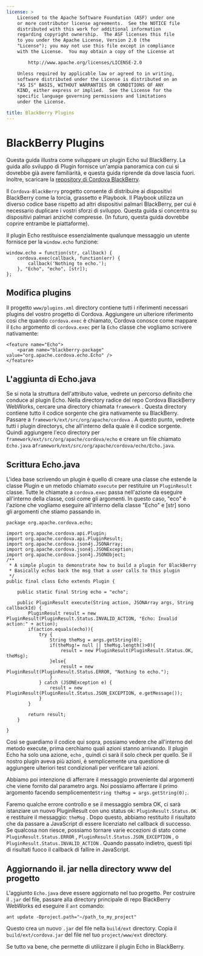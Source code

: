 ```yaml
---
license: >
    Licensed to the Apache Software Foundation (ASF) under one
    or more contributor license agreements.  See the NOTICE file
    distributed with this work for additional information
    regarding copyright ownership.  The ASF licenses this file
    to you under the Apache License, Version 2.0 (the
    "License"); you may not use this file except in compliance
    with the License.  You may obtain a copy of the License at

        http://www.apache.org/licenses/LICENSE-2.0

    Unless required by applicable law or agreed to in writing,
    software distributed under the License is distributed on an
    "AS IS" BASIS, WITHOUT WARRANTIES OR CONDITIONS OF ANY
    KIND, either express or implied.  See the License for the
    specific language governing permissions and limitations
    under the License.

title: BlackBerry Plugins
---
```


# BlackBerry Plugins

Questa guida illustra come sviluppare un plugin Echo sul BlackBerry. La guida allo sviluppo di Plugin fornisce un'ampia panoramica con cui si dovrebbe già avere familiarità, e questa guida riprende da dove lascia fuori. Inoltre, scaricare la [repository di Cordova BlackBerry][1].

 [1]: https://git-wip-us.apache.org/repos/asf?p=cordova-blackberry-webworks.git;a=summary

Il `Cordova-BlackBerry` progetto consente di distribuire ai dispositivi BlackBerry come la torcia, grassetto e Playbook. Il Playbook utilizza un diverso codice base rispetto ad altri dispositivi palmari BlackBerry, per cui è necessario duplicare i vostri sforzi di sviluppo. Questa guida si concentra su dispositivi palmari anziché compresse. (In futuro, questa guida dovrebbe coprire entrambe le piattaforme).

Il plugin Echo restituisce essenzialmente qualunque messaggio un utente fornisce per la `window.echo` funzione:

    window.echo = function(str, callback) {
        cordova.exec(callback, function(err) {
            callback('Nothing to echo.');
        }, "Echo", "echo", [str]);
    };
    

## Modifica plugins

Il progetto `www/plugins.xml` directory contiene tutti i riferimenti necessari plugins del vostro progetto di Cordova. Aggiungere un ulteriore riferimento così che quando `cordova.exec` è chiamato, Cordova conosce come mappare il `Echo` argomento di `cordova.exec` per la `Echo` classe che vogliamo scrivere nativamente:

    <feature name="Echo">
        <param name="blackberry-package" value="org.apache.cordova.echo.Echo" />
    </feature>
    

## L'aggiunta di Echo.java

Se si nota la struttura dell'attributo value, vedrete un percorso definito che conduce al plugin Echo. Nella directory radice del repo Cordova BlackBerry WebWorks, cercare una directory chiamata `framework` . Questa directory contiene tutto il codice sorgente che gira nativamente su BlackBerry. Passare a `framework/ext/src/org/apache/cordova` . A questo punto, vedrete tutti i plugin directorys, che all'interno della quale è il codice sorgente. Quindi aggiungere l'eco directory per `framework/ext/src/org/apache/cordova/echo` e creare un file chiamato `Echo.java` a`framework/ext/src/org/apache/cordova/echo/Echo.java`.

## Scrittura Echo.java

L'idea base scrivendo un plugin è quello di creare una classe che estende la classe Plugin e un metodo chiamato `execute` per restituire un `PluginResult` classe. Tutte le chiamate a `cordova.exec` passa nell'azione da eseguire all'interno della classe, così come gli argomenti. In questo caso, "eco" è l'azione che vogliamo eseguire all'interno della classe "Echo" e [str] sono gli argomenti che stiamo passando in.

    package org.apache.cordova.echo;
    
    import org.apache.cordova.api.Plugin;
    import org.apache.cordova.api.PluginResult;
    import org.apache.cordova.json4j.JSONArray;
    import org.apache.cordova.json4j.JSONException;
    import org.apache.cordova.json4j.JSONObject;
    /**
     * A simple plugin to demonstrate how to build a plugin for BlackBerry
     * Basically echos back the msg that a user calls to this plugin
     */
    public final class Echo extends Plugin {
    
        public static final String echo = "echo";
    
        public PluginResult execute(String action, JSONArray args, String callbackId) {
            PluginResult result = new PluginResult(PluginResult.Status.INVALID_ACTION, "Echo: Invalid action:" + action);
            if(action.equals(echo)){
                try {
                    String theMsg = args.getString(0);
                    if(theMsg!= null || theMsg.length()>0){
                        result = new PluginResult(PluginResult.Status.OK, theMsg);
                    }else{
                        result = new PluginResult(PluginResult.Status.ERROR, "Nothing to echo.");
                    }
                } catch (JSONException e) {
                    result = new PluginResult(PluginResult.Status.JSON_EXCEPTION, e.getMessage());
                }
            }
    
            return result;
        }
    
    }
    

Così se guardiamo il codice qui sopra, possiamo vedere che all'interno del metodo execute, prima cerchiamo quali azioni stanno arrivando. Il plugin Echo ha solo una azione, `echo` , quindi ci sarà il solo check per quello. Se il nostro plugin aveva più azioni, è semplicemente una questione di aggiungere ulteriori test condizionali per verificare tali azioni.

Abbiamo poi intenzione di afferrare il messaggio proveniente dal argomenti che viene fornito dal parametro args. Noi possiamo afferrare il primo argomento facendo semplicemente`String theMsg = args.getString(0);`.

Faremo qualche errore controllo e se il messaggio sembra OK, ci sarà istanziare un nuovo PluginResult con uno status ok: `PluginResult.Status.OK` e restituire il messaggio: `theMsg` . Dopo questo, abbiamo restituito il risultato che da passare a JavaScript di essere licenziato nel callback di successo. Se qualcosa non riesce, possiamo tornare varie eccezioni di stato come `PluginResult.Status.ERROR` , `PluginResult.Status.JSON_EXCEPTION` , o `PluginResult.Status.INVALID_ACTION` . Quando passato indietro, questi tipi di risultati fuoco il callback di fallire in JavaScript.

## Aggiornando il. jar nella directory www del progetto

L'aggiunto `Echo.java` deve essere aggiornato nel tuo progetto. Per costruire il `.jar` del file, passare alla directory principale di repo BlackBerry WebWorks ed eseguire il `ant` comando:

    ant update -Dproject.path="~/path_to_my_project"
    

Questo crea un nuovo `.jar` del file nella `build/ext` directory. Copia il `build/ext/cordova.jar` del file nel tuo `project/www/ext` directory.

Se tutto va bene, che permette di utilizzare il plugin Echo in BlackBerry.